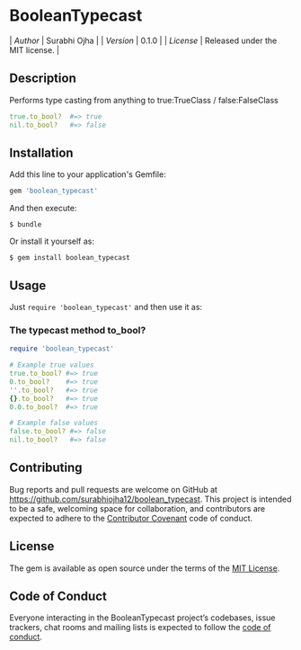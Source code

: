 # BooleanTypecast

| *Author* | Surabhi Ojha |
| *Version* | 0.1.0 |
| *License* | Released under the MIT license. |

## Description

Performs type casting from anything to true:TrueClass / false:FalseClass

```ruby
true.to_bool?  #=> true
nil.to_bool?   #=> false
```

## Installation

Add this line to your application's Gemfile:

```ruby
gem 'boolean_typecast'
```

And then execute:

    $ bundle

Or install it yourself as:

    $ gem install boolean_typecast

## Usage

Just `require 'boolean_typecast'` and then use it as:

### The typecast method to_bool?

```ruby
require 'boolean_typecast'

# Example true values
true.to_bool? #=> true
0.to_bool?    #=> true
''.to_bool?   #=> true
{}.to_bool?   #=> true
0.0.to_bool?  #=> true

# Example false values
false.to_bool? #=> false
nil.to_bool?   #=> false
```

## Contributing

Bug reports and pull requests are welcome on GitHub at https://github.com/surabhiojha12/boolean_typecast. This project is intended to be a safe, welcoming space for collaboration, and contributors are expected to adhere to the [Contributor Covenant](http://contributor-covenant.org) code of conduct.

## License

The gem is available as open source under the terms of the [MIT License](https://opensource.org/licenses/MIT).

## Code of Conduct

Everyone interacting in the BooleanTypecast project’s codebases, issue trackers, chat rooms and mailing lists is expected to follow the [code of conduct](https://github.com/surabhiojha12/boolean_typecast/blob/master/CODE_OF_CONDUCT.md).
